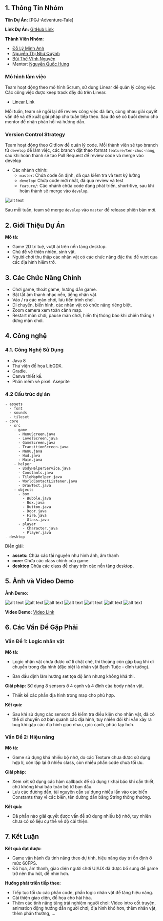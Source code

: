 ## 1. Thông Tin Nhóm

**Tên Dự Án:** [PGJ-Adventure-Tale]

**Link Dự Án:** [GitHub Link](https://github.com/NguyenBui256/PGJ-Adventure-Tale)

**Thành Viên Nhóm:**
- [Đỗ Lý Minh Anh](https://github.com/minhengdey)
- [Nguyễn Thị Như Quỳnh](https://github.com/milometqua)
- [Bùi Thế Vĩnh Nguyên](https://github.com/NguyenBui256)
- Mentor: [Nguyễn Quốc Hưng](https://github.com/quochung-cyou)



### Mô hình làm việc

Team hoạt động theo mô hình Scrum, sử dụng Linear để quản lý công việc. Các công việc được keep track đầy đủ trên Linear.
- [Linear Link](https://linear.app/bdtproptit/team/NHOM8/all)

Mỗi tuần, team sẽ ngồi lại để review công việc đã làm, cùng nhau giải quyết vấn đề và đề xuất giải pháp cho tuần tiếp theo. Sau đó sẽ có buổi demo cho mentor để nhận phản hồi và hướng dẫn.

### Version Control Strategy


Team hoạt động theo Gitflow để quản lý code. Mỗi thành viên sẽ tạo branch từ `develop` để làm việc, các branch đặt theo format `feature/ten-chuc-nang`, sau khi hoàn thành sẽ tạo Pull Request để review code và merge vào develop
- Các nhánh chính:
  - `master`: Chứa code ổn định, đã qua kiểm tra và test kỹ lưỡng
  - `develop`: Chứa code mới nhất, đã qua review và test
  - `feature/`: Các nhánh chứa code đang phát triển, short-live, sau khi hoàn thành sẽ merge vào `develop`. 

![alt text](assets/readme/image.png)

Sau mỗi tuần, team sẽ merge `develop` vào `master` để release phiên bản mới.



## 2. Giới Thiệu Dự Án

**Mô tả:**
- Game 2D trí tuệ, vượt ải trên nền tảng desktop.
- Chủ đề về thiên nhiên, sinh vật.
- Người chơi thu thập các nhân vật có các chức năng đặc thù để vượt qua các địa hình hiểm trở.

## 3. Các Chức Năng Chính

- Chơi game, thoát game, hướng dẫn game.
- Bật tắt âm thanh nhạc nền, tiếng nhân vật.
- Vào / ra các màn chơi, lưu tiến trình chơi.
- Di chuyển, biến hình, các nhân vật có chức năng riêng biệt.
- Zoom camera xem toàn cảnh map.
- Restart màn chơi, pause màn chơi, hiển thị thông báo khi chiến thắng / dừng màn chơi.

## 4. Công nghệ

### 4.1. Công Nghệ Sử Dụng
- Java 8
- Thư viện đồ họa LibGDX.
- Gradle.
- Canva thiết kế.
- Phần mềm vẽ pixel: Aseprite

### 4.2 Cấu trúc dự án

```
- assets 
  - font
  - sounds
  - tileset
- core
  - src
    - game
      - MenuScreen.java
      - LevelScreen.java
      - GameScreen.java
      - TransitionScreen.java
      - Menu.java
      - Hud.java
      - Main.java
    - helper
      - BodyHelperService.java
      - Constants.java
      - TileMapHelper.java
      - WorldContactListener.java
      - DrawText.java
    - objects
      - box
        - Bubble.java
        - Box.java
        - Button.java
        - Door.java
        - Fire.java
        - Glass.java
      - player
        - Character.java
        - Player.java
- desktop
```

Diễn giải:
- **assets:** Chứa các tài nguyên như hình ảnh, âm thanh
- **core:** Chứa các class chính của game.
- **desktop** Chứa các class để chạy trên các nền tảng desktop.



## 5. Ảnh và Video Demo

**Ảnh Demo:**

![alt text](assets/readme/sc7.png)
![alt text](assets/readme/sc6.png)
![alt text](assets/readme/sc5.png)
![alt text](assets/readme/sc4.png)
![alt text](assets/readme/sc3.png)
![alt text](assets/readme/sc2.png)
![alt text](assets/readme/sc1.png)

**Video Demo:**
[Video Link](https://www.youtube.com/watch?v=4SE8XSRuOIM)


## 6. Các Vấn Đề Gặp Phải

### Vấn Đề 1: Logic nhân vật
**Mô tả:** 
- Logic nhân vật chưa được xử lí chặt chẽ, thi thoảng còn gặp bug khi di chuyển trong địa hình (đặc biệt là nhân vật Bạch Tuộc - dính tường).

- Ban đầu định làm hướng set tọa độ ảnh nhưng không khả thi.

**Giải pháp:** Sử dụng 8 sensors ở 4 cạnh và 4 đỉnh của body nhân vật.
- Thiết kế các phần địa hình trong map cho phù hợp.

**Kết quả:**

- Sau khi sử dụng các sensors để kiểm tra điều kiện cho nhân vật, đã có thể di chuyển cơ bản quanh các địa hình, tuy nhiên đôi khi vẫn xảy ra bug khi gặp các địa hình giao nhau, góc cạnh, phức tạp hơn.

### Vấn Đề 2: Hiệu năng
**Mô tả:**
- Game sử dụng khá nhiều bộ nhớ, do các Texture chưa được sử dụng hợp lí, còn lặp lại ở nhiều class, còn nhiều phần code chưa tối ưu.

**Giải pháp:** 
- Xem xét sử dụng các hàm callback để sử dụng / khai báo khi cần thiết, chứ không khai báo toàn bộ từ ban đầu.
- Lưu các đường dẫn, tài nguyên cần sử dụng nhiều lần vào các biến Constants thay vì các biến, tên đường dẫn bằng String thông thường.

**Kết quả:**

- Đã phần nào giải quyết được vấn đề sử dụng nhiều bộ nhớ, tuy nhiên chưa có số liệu cụ thể về độ cải thiện.

## 7. Kết Luận

**Kết quả đạt được:** 
- Game vận hành đủ tính năng theo dự tính, hiệu năng duy trì ổn định ở mức 60FPS.
- Đồ họa, âm thanh, giao diện người chơi UI/UX đã được bổ sung để game trở nên thu hút, dễ nhìn hơn.

**Hướng phát triển tiếp theo:** 
- Tiếp tục tối ưu các phần code, phần logic nhân vật để tăng hiệu năng.
- Cải thiện giao diện, đồ họa cho hài hòa.
- Thêm các tính năng tăng trải nghiệm người chơi: Video intro cốt truyện, animation động hướng dẫn người chơi, địa hình khó hơn, thêm nhân vật, thêm phần thưởng, ...

